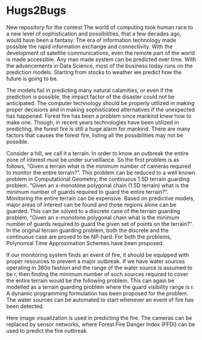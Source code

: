 # Hugs2Bugs
New repository for the contest
The world of computing took human race to a new level of sophistication and possibilities, that a few decades ago, would have been a fantasy. The era of information technology made possible the rapid information exchange and connectivity. With the development of satellite communications, even the remote part of the world is made accessible. Any man made system can be predicted over time. With the advancements in Data Science, most of the business today runs on the prediction models. Starting from stocks to weather we predict how the future is going to be.

The models fail in predicting many natural calamities, or even if the prediction is possible, the impact factor of the disaster could not be anticipated. The computer technology should be properly utilized in making proper decisions and in making sophisticated alternatives if the unexpected has happened. Forest fire has been a problem since mankind knew how to make one. Though, in recent years technologies have been utilized in predicting, the forest fire is still a huge alarm for mankind. There are many factors that causes the forest fire, listing all the possibilities may not be possible. 

Consider a hill, we call it a terrain. In order to know an outbreak the entire zone of interest must be under surveillance. So the first problem is as follows, “Given a terrain what is the minimum number of cameras required to monitor the entire terrain?”. This problem can be reduced to a well known problem in Computational Geometry, the continuous 1.5D terrain guarding problem. “Given an x-monotone polygonal chain (1.5D terrain) what is the minimum number of guards required to guard the entire terrain?”. Monitoring the entire terrain can be expensive. Based on predictive models, major areas of interest can be found and those regions alone can be guarded. This can be solved to a discrete case of the terrain guarding problem, “Given an x-monotone polygonal chain what is the minimum number of guards required to guard the given set of points on the terrain?”. In the original terrain guarding problem, both the discrete and the continuous case are proved to be NP-hard. For both the problems, Polynomial Time Approximation Schemes have been proposed.

If our monitoring system finds an event of fire, it should be equipped with proper resources to prevent a major outbreak. If we have water sources operating in 360o fashion and the range of the water source is assumed to be r, then finding the minimum number of such sources required to cover the entire terrain would be the following problem. This can again be modelled as a terrain guarding problem where the guard visibility range is r. A dynamic programming formulation has been proposed for the problem. The water sources can be automated  to start whenever an event of fire has been detected.

Here image visualization is used in predicting the fire. The cameras can be replaced by sensor networks, where Forest Fire Danger Index (FFDI) can be used to predict the fire outbreak.
